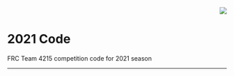 <img align="right" src="https://avatars2.githubusercontent.com/u/10326347?s=200&v=4">
<br />


# 2021 Code
FRC Team 4215 competition code for 2021 season
****
[//]: # (Competiton Code: CompCodehttps://github.com/TrinityTrihawks/2020/tree/master/CompCode)

[//]: # (Testing Code: TestCodehttps://github.com/TrinityTrihawks/2020/tree/master/TestCode)
